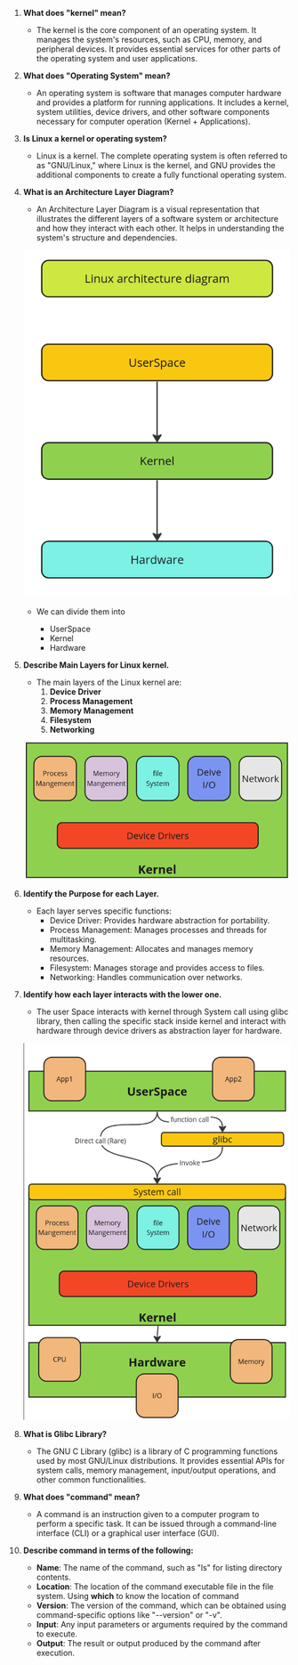 1. **What does "kernel" mean?**
   - The kernel is the core component of an operating system. It manages the system's resources, such as CPU, memory, and peripheral devices. It provides essential services for other parts of the operating system and user applications.

2. **What does "Operating System" mean?**
   - An operating system is software that manages computer hardware and provides a platform for running applications. It includes a kernel, system utilities, device drivers, and other software components necessary for computer operation (Kernel + Applications).

3. **Is Linux a kernel or operating system?**
   - Linux is a kernel. The complete operating system is often referred to as "GNU/Linux," where Linux is the kernel, and GNU provides the additional components to create a fully functional operating system.

4. **What is an Architecture Layer Diagram?** 
   - An Architecture Layer Diagram is a visual representation that illustrates the different layers of a software system or architecture and how they interact with each other. It helps in understanding the system's structure and dependencies.

    <p align="center">
    <img src="./imgs/1.png" alt="Architecture Linux Layer Diagram">
    </p>
    
   - We can divide them into 

        - UserSpace
        - Kernel
        - Hardware
  
7. **Describe Main Layers for Linux kernel.**
   - The main layers of the Linux kernel are:
     1. **Device Driver**
     2. **Process Management**
     3. **Memory Management**
     4. **Filesystem**
     5. **Networking**
    <p align="center">
    <img src="./imgs/kernel.png" alt="Kernel">
    </p>

8. **Identify the Purpose for each Layer.**
   - Each layer serves specific functions:
     - Device Driver: Provides hardware abstraction for portability.
     - Process Management: Manages processes and threads for multitasking.
     - Memory Management: Allocates and manages memory resources.
     - Filesystem: Manages storage and provides access to files.
     - Networking: Handles communication over networks.

9. **Identify how each layer interacts with the lower one.**
   - The user Space interacts with kernel through System call using glibc library, then calling the specific stack inside kernel and interact with hardware through device drivers as abstraction layer for hardware. 
    <p align="center">
    <img src="./imgs/interface.png" alt="Kernel's interface">
    </p>


10. **What is Glibc Library?**
    - The GNU C Library (glibc) is a library of C programming functions used by most GNU/Linux distributions. It provides essential APIs for system calls, memory management, input/output operations, and other common functionalities.

11. **What does "command" mean?**
    - A command is an instruction given to a computer program to perform a specific task. It can be issued through a command-line interface (CLI) or a graphical user interface (GUI).

12. **Describe command in terms of the following:**
    - **Name**: The name of the command, such as "ls" for listing directory contents.
    - **Location**: The location of the command executable file in the file system. Using **which** to know the location of command
    - **Version**: The version of the command, which can be obtained using command-specific options like "--version" or "-v".
    - **Input**: Any input parameters or arguments required by the command to execute.
    - **Output**: The result or output produced by the command after execution.

